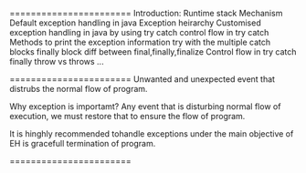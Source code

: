 =======================
Introduction:
Runtime stack Mechanism
Default exception handling in java
Exception heirarchy
Customised exception handling in java by using try catch
control flow in try catch
Methods to print the exception information
try with the multiple catch blocks
finally block
diff between final,finally,finalize
Control flow in try catch finally
throw vs throws
...

=======================
Unwanted and unexpected event that distrubs the normal flow of program.

Why exception is importamt?
Any event that is disturbing normal flow of execution, we must restore that to ensure the flow of program.

It is hinghly recommended tohandle exceptions under the main objective of EH is gracefull termination of program.


=======================

